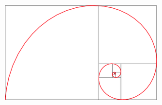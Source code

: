 ![Sample Golden Progression](https://github.com/aldonline/golden-progression-util/raw/master/etc/gpu_image_1.png)